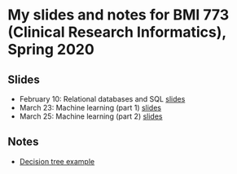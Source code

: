 # My slides and notes for BMI 773 (Clinical Research Informatics), Spring 2020

## Slides

* February 10: Relational databases and SQL [slides](slides-2020-02-10-databases.pdf)
* March 23: Machine learning (part 1) [slides](ml-lecture-2020-03-23.slides.html)
* March 25: Machine learning (part 2) [slides](ml-lecture-2020-03-25.slides.html)

## Notes

* [Decision tree example](tree.html)